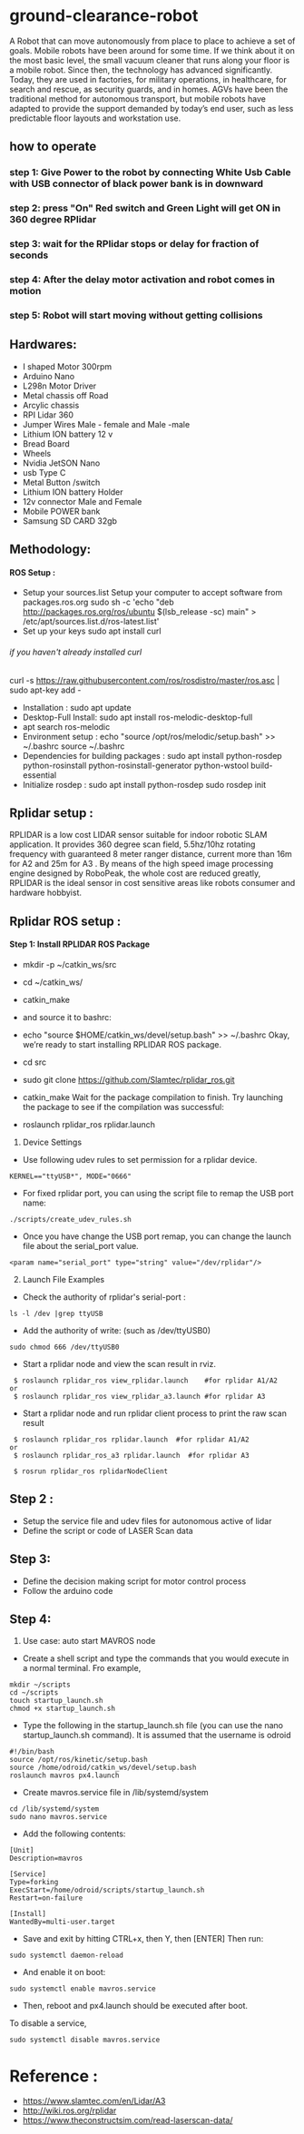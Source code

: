 # ground-clearance-robot
A Robot that can move autonomously from place to place to achieve a set of goals. Mobile robots have been around for some time. If we think about it on the most basic level, the small vacuum cleaner that runs along your floor is a mobile robot. Since then, the technology has advanced significantly. Today, they are used in factories, for military operations, in healthcare, for search and rescue, as security guards, and in homes.
AGVs have been the traditional method for autonomous transport, but mobile robots have adapted to provide the support demanded by today’s end user, such as less predictable floor layouts and workstation use.

## how to operate
### step 1:  Give Power to the robot by connecting White Usb Cable with USB connector of black power bank is in downward 
### step 2:   press "On" Red switch and Green Light will get ON in 360 degree RPlidar   
### step 3:   wait for the RPlidar stops or delay for fraction of seconds 
### step 4:  After the delay motor activation and robot comes in motion
### step 5:  Robot will start moving without getting collisions 

## Hardwares:
* I shaped Motor 300rpm
* Arduino Nano 
* L298n Motor Driver 
* Metal chassis off Road 
* Arcylic chassis 
* RPI Lidar 360 
* Jumper Wires Male - female and Male -male 
* Lithium ION battery 12 v 
* Bread Board 
* Wheels 
* Nvidia JetSON Nano 
* usb Type C
* Metal Button /switch 
* Lithium ION battery Holder 
* 12v connector Male and Female 
* Mobile POWER bank 
* Samsung SD CARD 32gb  

## Methodology:
#### ROS Setup :
* Setup your sources.list
Setup your computer to accept software from packages.ros.org
sudo sh -c 'echo "deb http://packages.ros.org/ros/ubuntu $(lsb_release -sc) main" > /etc/apt/sources.list.d/ros-latest.list'
* Set up your keys
sudo apt install curl 
###### if you haven't already installed curl 
curl -s https://raw.githubusercontent.com/ros/rosdistro/master/ros.asc | sudo apt-key add -
* Installation : sudo apt update
* Desktop-Full Install: sudo apt install ros-melodic-desktop-full
* apt search ros-melodic
* Environment setup : echo "source /opt/ros/melodic/setup.bash" >> ~/.bashrc
source ~/.bashrc
* Dependencies for building packages : sudo apt install python-rosdep python-rosinstall python-rosinstall-generator python-wstool build-essential
* Initialize rosdep : sudo apt install python-rosdep       sudo rosdep init

## Rplidar setup :
RPLIDAR is a low cost LIDAR sensor suitable for indoor robotic SLAM application. It provides 360 degree scan field, 5.5hz/10hz rotating frequency with guaranteed 8 meter ranger distance, current more than 16m for A2 and 25m for A3 . By means of the high speed image processing engine designed by RoboPeak, the whole cost are reduced greatly, RPLIDAR is the ideal sensor in cost sensitive areas like robots consumer and hardware hobbyist.
## Rplidar ROS setup :

#### Step 1: Install RPLIDAR ROS Package
* mkdir -p ~/catkin_ws/src
* cd ~/catkin_ws/
* catkin_make
* and source it to bashrc:

* echo "source $HOME/catkin_ws/devel/setup.bash" >> ~/.bashrc
Okay, we’re ready to start installing RPLIDAR ROS package.

* cd src
* sudo git clone  https://github.com/Slamtec/rplidar_ros.git
* catkin_make
Wait for the package compilation to finish. Try launching the package to see if the compilation was successful:

* roslaunch rplidar_ros rplidar.launch
1. Device Settings
  * Use following udev rules to set permission for a rplidar device.
``` 
KERNEL=="ttyUSB*", MODE="0666" 
```
   
  * For fixed rplidar port, you can using the script file to remap the USB port name:
 
``` 
./scripts/create_udev_rules.sh 
```
   
  * Once you have change the USB port remap, you can change the launch file about the serial_port value.

``` 
<param name="serial_port" type="string" value="/dev/rplidar"/> 
```

2. Launch File Examples
  * Check the authority of rplidar's serial-port :
 
``` 
ls -l /dev |grep ttyUSB 
```
  
  * Add the authority of write: (such as /dev/ttyUSB0)
``` 
sudo chmod 666 /dev/ttyUSB0 
```
   
  * Start a rplidar node and view the scan result in rviz.
``` 
 $ roslaunch rplidar_ros view_rplidar.launch    #for rplidar A1/A2
or
 $ roslaunch rplidar_ros view_rplidar_a3.launch #for rplidar A3
```
   
  * Start a rplidar node and run rplidar client process to print the raw scan result
```
 $ roslaunch rplidar_ros rplidar.launch  #for rplidar A1/A2
or
 $ roslaunch rplidar_ros_a3 rplidar.launch  #for rplidar A3

 $ rosrun rplidar_ros rplidarNodeClient
```
## Step 2 : 
* Setup the service file and udev files for autonomous active of lidar
* Define the script or code of LASER Scan data 
## Step 3:
* Define the decision making script for motor control process
* Follow the arduino code 
## Step 4:
1. Use case: auto start MAVROS node
 * Create a shell script and type the commands that you would execute in a normal terminal. Fro example,
 ```
 mkdir ~/scripts
cd ~/scripts
touch startup_launch.sh
chmod +x startup_launch.sh
 ```
* Type the following in the startup_launch.sh file (you can use the nano startup_launch.sh command). It is assumed that the username is odroid
```
#!/bin/bash
source /opt/ros/kinetic/setup.bash
source /home/odroid/catkin_ws/devel/setup.bash
roslaunch mavros px4.launch
```
* Create mavros.service file in /lib/systemd/system
```
cd /lib/systemd/system
sudo nano mavros.service
```
* Add the following contents:
```
[Unit]
Description=mavros

[Service]
Type=forking
ExecStart=/home/odroid/scripts/startup_launch.sh
Restart=on-failure

[Install]
WantedBy=multi-user.target
```
* Save and exit by hitting CTRL+x, then Y, then [ENTER]
Then run:
```
sudo systemctl daemon-reload

```
* And enable it on boot:
```
sudo systemctl enable mavros.service

```
* Then, reboot and px4.launch should be executed after boot.

To disable a service,
```
sudo systemctl disable mavros.service
```


# Reference :
* https://www.slamtec.com/en/Lidar/A3
* http://wiki.ros.org/rplidar
* https://www.theconstructsim.com/read-laserscan-data/


